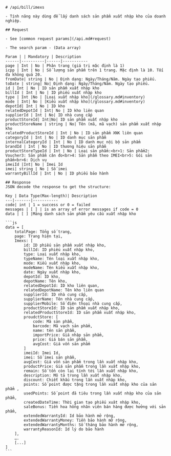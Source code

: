```
# /api/bill/imexs
```

    - Tính năng này dùng để lấy danh sách sản phẩm xuất nhập kho của doanh nghiệp.

    ## Request

    - See [common request params](/api.md#request)

    - The search param - (Data array)

    Param | | Mandatory | Description
    ------|----------|------|-----------
    page | Int | No | Phân trang (giá trị mặc định là 1)
    icpp | Int | No | Số lượng sản phẩm trên 1 trang. Mặc định là 10. Tối đa không quá 20. 
    fromDate| string | No | Định dạng: Ngày/Tháng/Năm. Ngày tạo phiếu.
    toDate | string| No| Định dạng: Ngày/Tháng/Năm. Ngày tạo phiếu.
    id | Int | No | ID sản phẩm xuất nhập kho
    billId | Int | No | ID phiếu xuất nhập kho
    type | Int |No | [Loại xuất nhập kho](/glossary.md#inventory)
    mode | Int| No | [Kiểu xuất nhập kho](/glossary.md#inventory)
    depotId| Int | No | ID kho
    relatedDepotId | Int| No | ID kho liên quan
    supplierId | Int | No| ID nhà cung cấp
    productStoreId| Int|No| ID sản phẩm xuất nhập kho
    productStoreName | string | No| Tên (mã, mã vạch) sản phẩm xuất nhập kho
    relatedProductStoreId | Int | No | ID sản phẩm XNK liên quan
    categoryId | Int | No | ID danh mục sản phẩm
    internalCategoryId | Int | No | ID danh mục nội bộ sản phẩm
    brandId | Int | No | ID thương hiệu sản phẩm
    productStoreTypeId | Int | No | Loại sản phẩm:<br>1: Sản phẩm2: Voucher3: Sản phẩm cân đo<br>4: Sản phẩm theo IMEI<br>5: Gói sản phẩm<br>6: Dịch vụ
    imeiId |Int| No | Imei Id
    imei| string | No | Số imei
    warrantyBillId | Int | No | ID phiếu bảo hành

    ## Response
    JSON decode the response to get the structure:

    Key | Data Type(Max-length)| Description
    ---|-------|-----------
    code| int | 1 = success or 0 = failed
    messages | [ ] | is an array of error messages if code = 0
    data | [ ] |Mảng danh sách sản phẩm yêu cầu xuất nhập kho

    ```js
    data = [
        totalPage: Tổng số trang,
    	page: Trang hiện tại,
    	Imexs: [
    		id: ID phiếu sản phẩm xuất nhập kho,
    		billId: ID phiếu xuất nhập kho,
    		type: Loại xuất nhập kho,
    		typeName: Tên loại xuất nhập kho,
    		mode: Kiểu xuất nhập kho,
    		modeName: Tên kiểu xuất nhập kho,
    		date: Ngày xuất nhập kho,
    		depotId: ID kho,
    		depotName: Tên kho,
    		relatedDepotId: ID kho liên quan,
    		relatedDepotName: Tên kho liên quan
    		supplierId: ID nhà cung cấp,
    		supplierName: Tên nhà cung cấp,
    		supplierMobile: Số điện thoại nhà cung cấp,
    		productStoreId: ID sản phẩm xuất nhập kho,
    		relatedProductStoreId: ID sản phẩm xuất nhập kho,
    		proudctStore: [
    			code: Mã sản phẩm,
    			barcode: Mã vạch sản phẩm,
    			name: tên sản phẩm,
    			importPrice: Giá nhập sản phẩm,
    			price: Giá bán sản phẩm,
    			avgCost: Giá vốn sản phẩm
    		]
    		imeiId: Imei Id,
    		imei: Số imei sản phẩm,
    		avgCost: Giá vốn sản phẩm trong lần xuất nhập kho,
    		productPrice: Giá sản phẩm trong lần xuất nhập kho,
    		remain: Số tồn còn lại tính tới lần xuất nhập kho,
    		description: Mô tả trong lần xuất nhập kho,
    		discount: Chiết khấu trong lần xuất nhập kho,
    		points: Số point được tặng trong lần xuất nhập kho của sản phẩm ,
    		usedPoints: Số point đã tiêu trong lần xuất nhập kho của sản phẩm,
    		createdDateTime: Thời gian tạo phiếu xuât nhập kho,
    		saleBonus: Tiền hoa hồng nhân viên bán hàng được hưởng với sản phẩm,
    		extendedWarrantyId: Id bảo hành mở rộng,
    		extendedWarrantyMoney: Tiền bảo hành mở rộng,
    		extendedWarrantyMonths: Số tháng bảo hành mở rộng,
    		warrantyReasonId: Id lý do bảo hành
    	],
    	….
    	[...]
    ]
    ```



